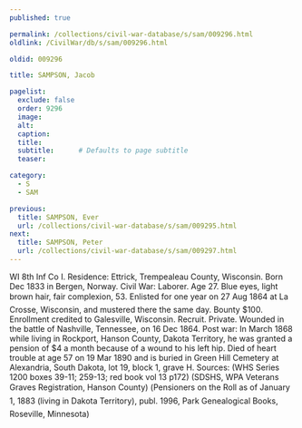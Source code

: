 ```yaml
---
published: true

permalink: /collections/civil-war-database/s/sam/009296.html
oldlink: /CivilWar/db/s/sam/009296.html

oldid: 009296

title: SAMPSON, Jacob

pagelist:
  exclude: false
  order: 9296
  image: 
  alt:
  caption:
  title:
  subtitle:      # Defaults to page subtitle
  teaser:

category: 
  - S 
  - SAM

previous:
  title: SAMPSON, Ever
  url: /collections/civil-war-database/s/sam/009295.html  
next:
  title: SAMPSON, Peter
  url: /collections/civil-war-database/s/sam/009297.html   
---
```

WI 8th Inf Co I. Residence: Ettrick, Trempealeau County, Wisconsin. Born Dec 1833 in Bergen, Norway. Civil War: Laborer. Age 27. Blue eyes, light brown hair, fair complexion, 5&#146;3&#148;. Enlisted for one year on 27 Aug 1864 at La Crosse, Wisconsin, and mustered there the same day. Bounty $100. Enrollment credited to Galesville, Wisconsin. Recruit. Private. Wounded in the battle of Nashville, Tennessee, on 16 Dec 1864. Post war: In March 1868 while living in Rockport, Hanson County, Dakota Territory, he was granted a pension of $4 a month because of a wound to his left hip. Died of heart trouble at age 57 on 19 Mar 1890 and is buried in Green Hill Cemetery at Alexandria, South Dakota, lot 19, block 1, grave H. Sources: (WHS Series 1200 boxes 39-11; 259-13; red book vol 13 p172) (SDSHS, WPA Veterans Graves Registration, Hanson County) (&#147;Pensioners on the Roll as of January 1, 1883 (living in Dakota Territory)&#148;, publ. 1996, Park Genealogical Books, Roseville, Minnesota)